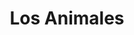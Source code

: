 ---
pid: pt316
title: Los Animales
location_transcription: Zoo de Philadelphia
coordinates: "[-75.195307938069, 39.974081041394]"
zipcode: '19133'
gen_neighborhood: North Philadelphia
neighborhood: Fairhill,North Philadelphia
outside_phl: 
age: '51'
age_range: 50-59
instagram: 
image_file_name: pt_316.jpg
proposal_transcription: Mejorar el zolologico y tener mas animales
topic: Animals,Environment
topic_summary: 0, 0, 0
type: Conceptual,Park
keywords_other: animals, zoo, philadelphia zoo
credit: Ramon Ortiz
image_labels: 
twitter: 
facebook: 
permalink: "/monuments/pt316/"
layout: item-page
---